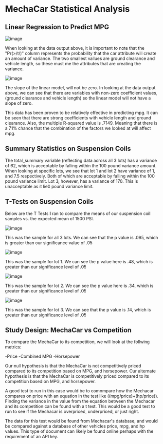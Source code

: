 # MechaCar Statistical Analysis


## Linear Regression to Predict MPG

![image](https://user-images.githubusercontent.com/112716673/209240642-5310ebd2-9093-4409-bf8a-db269eef77b4.png)

When looking at the data output above, it is important to note that the "Pr(>/t/)" column represents the probability that the car attribute will create an amount of variance. The two smallest vallues are ground clearance and vehicle length, so these must me the attributes that are creating the variance.

![image](https://user-images.githubusercontent.com/112716673/209241211-ca0df780-254f-4214-94e4-e47869820511.png)

The slope of the linear model, will not be zero. In looking at the data output above, we can see that there are variables with non-zero coefficient values, (ground clearance and vehicle length) so the linear model will not have a slope of zero.

This data has been proven to be relatively effective in predicting mpg. It can be seen that there are strong coefficients with vehicle length and ground clearance. Also, the multiple R-squared value is .7149. Meaning that there is a 71% chance that the combination of the factors we looked at will affect mpg.

## Summary Statistics on Suspension Coils

The total_summary variable (reflecting data across all 3 lots) has a variance of 62, which is acceptable by falling within the 100 pound variance amount. When looking at specific lots, we see that lot 1 and lot 2 have variance of 1, and 7.5 respectively. Both of which are acceptable by falling within the 100 pound variance limit. Lot 3, however, has a variance of 170. This is unacceptable as it lie0 pound variance limit. 

## T-Tests on Suspension Coils

Below are the T Tests I ran to compare the means of our suspension coil samples vs. the expected mean of 1500 PSI.

![image](https://user-images.githubusercontent.com/112716673/209235743-db20bbfe-746b-41f1-a7eb-c7f4364f28e4.png)

This was the sample for all 3 lots. We can see that the p value is .095, which is greater than our significance value of .05

![image](https://user-images.githubusercontent.com/112716673/209235811-9ec3cc0c-9b70-4249-8e29-89290bb04e84.png)

This was the sample for lot 1. We can see the p value here is .48, which is greater than our significance level of .05

![image](https://user-images.githubusercontent.com/112716673/209235858-ebc2c029-6ef3-4e27-94a8-4c865e4c9a60.png)

This was the sample for lot 2. We can see the p value here is .34, which is greater than our significance level of .05

![image](https://user-images.githubusercontent.com/112716673/209235901-350c00e1-ded0-432d-ae49-1a02ff79f664.png)

This was the sample for lot 3. We can see that the p value is .14, which is greater than our significance level of .05


## Study Design: MechaCar vs Competition

To compare the MechaCar to its competition, we will look at the follwing metrics:

-Price
-Combined MPG
-Horsepower

Our null hypothesis is that the MechaCar is not competitively priced compared to its competition based on MPG, and horsepower. 
Our alternate hypothesis is that the MechaCar is competitively priced compared to its competition based on MPG, and horsepower.

A good test to run in this case would be to comnmpare how the Mechacar compares on price with an equation in the test like ((mpg/price)+(hp/price)). Finding the variance in the value from the equation between the Mechacar and its competition can be found with a t test. This would be a good test to run to see if the Mechacar is overpriced, underpriced, or just right. 

The data for this test would be found from Mechacar's database, and would be compared against a database of other vehicles price, mpg, and hp values. This type of document can likely be found online perhaps with the requirement of an API key.

